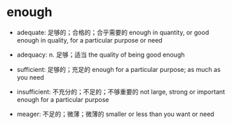 # enough

- adequate: 足够的；合格的；合乎需要的 enough in quantity, or good enough in quality, for a particular purpose or need
- adequacy: n. 足够；适当 the quality of being good enough

- sufficient: 足够的；充足的 enough for a particular purpose; as much as you need
- insufficient: 不充分的；不足的；不够重要的 not large, strong or important enough for a particular purpose

- meager: 不足的；微薄；微薄的 smaller or less than you want or need
